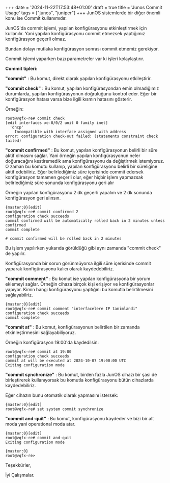 +++
date = '2024-11-22T17:53:48+01:00'
draft = true
title = 'Junos Commit Usage'
tags = ["junos", "juniper"]
+++
JunOS sistemlerde bir diğer önemli konu ise Commit kullanımıdır.

JunOS'da commit işlemi, yapılan konfigürasyonu etkinleştirmek için kullanılır. Yani yapılan konfigürasyonu commit etmezsek yaptığımız konfigürasyon geçerli olmaz.

Bundan dolayı mutlaka konfigürasyon sonrası commit etmemiz gerekiyor.

Commit işlemi yaparken bazı parametreler var ki işleri kolaylaştırır. 

**Commit tipleri:**

**"commit"** : Bu komut, direkt olarak yapılan konfigürasyonu etkileştirir.

**"commit check"** : Bu komut, yapılan konfigürasyondan emin olmadığımız durumlarda, yapılan konfigürasyonun doğruluğunu kontrol eder. Eğer bir konfigürasyon hatası varsa bize ilgili kısmın hatasını gösterir.

Örneğin:
```
root@vqfx-re# commit check 
[edit interfaces xe-0/0/2 unit 0 family inet]
  'dhcp'
    Incompatible with interface assigned with address
error: configuration check-out failed: (statements constraint check failed)
```

**"commit confirmed"** : Bu komut, yapılan konfigürasyonun belirli bir süre aktif olmasını sağlar. Yani örneğin yapılan konfigürasyonun neler doğuracağını kestiremedik ama konfigürasyonu da değiştirmek istemiyoruz. O zaman bu komutu kullanıp, yapılan konfigürasyonu belirli bir süreliğine aktif edebiliriz. Eğer belirlediğimiz süre içerisinde commit edersek konfigürasyon tamamen geçerli olur, eğer hiçbir işlem yapmazsak belirlediğimiz süre sonunda konfigürasyonu geri alır

Örneğin yapılan konfigürasyonu 2 dk geçerli yapalım ve 2 dk sonunda konfigürasyon geri alınsın.
```
{master:0}[edit]
root@vqfx-re# commit confirmed 2  
configuration check succeeds
commit confirmed will be automatically rolled back in 2 minutes unless confirmed
commit complete

# commit confirmed will be rolled back in 2 minutes
```

Bu işlem yapılırken yukarıda görüldüğü gibi aynı zamanda "commit check"  de yapılır.

Konfigürasyonda bir sorun görünmüyorsa ilgili süre içerisinde commit yaparak konfigürasyonu kalıcı olarak kaydedebiliriz.

**"commit comment"** : Bu komut ise yapılan konfigürasyona bir yorum eklemeyi sağlar. Örneğin cihaza birçok kişi erişiyor ve konfigürasyonlar yapıyor. Kimin hangi konfigürasyonu yaptığını bu komutla belirtilmesini sağlayabilriz.

```
{master:0}[edit]
root@vqfx-re# commit comment "interfacelere IP tanimlandi"
configuration check succeeds
commit complete
```

**"commit at"** : Bu komut, konfigürasyonun belirtilen bir zamanda etkinleştirmesini sağlayabiliyoruz.

Örneğin konfigürasyon 19:00'da kaydedilsin:
```
root@vqfx-re# commit at 19:00 
configuration check succeeds
commit at will be executed at 2024-10-07 19:00:00 UTC
Exiting configuration mode
```

**"commit synchronize"** : Bu komut, birden fazla JunOS cihazı bir şasi de birleştirerek kullanıyorsak bu komutla konfigürasyonu bütün cihazlarda kaydedebiliriz.

Eğer cihazın bunu otomatik olarak yapmasını istersek:
```
{master:0}[edit]
root@vqfx-re# set system commit synchronize 
```

**"commit and-quit"** : Bu komut, konfigürasyonu kaydeder ve bizi bir alt moda yani  operational moda atar.

```
{master:0}[edit]
root@vqfx-re# commit and-quit 
Exiting configuration mode

{master:0}
root@vqfx-re> 
```


Teşekkürler,

İyi Çalışmalar.